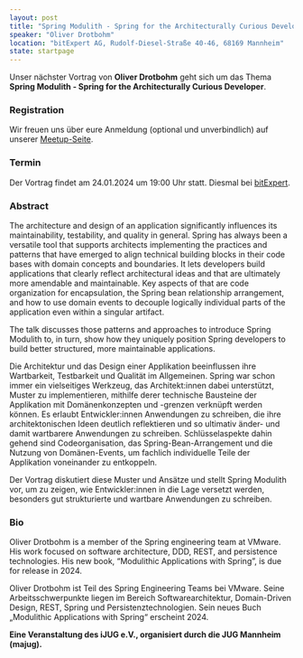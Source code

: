 ```yaml
---
layout: post
title: "Spring Modulith - Spring for the Architecturally Curious Developer"
speaker: "Oliver Drotbohm"
location: "bitExpert AG, Rudolf-Diesel-Straße 40-46, 68169 Mannheim"
state: startpage
---
```


Unser nächster Vortrag von **Oliver Drotbohm** geht sich um das Thema **Spring Modulith - Spring for the Architecturally Curious Developer**.

### Registration
Wir freuen uns über eure Anmeldung (optional und unverbindlich) auf unserer [Meetup-Seite](https://www.meetup.com/de-DE/mannheim-java-usergroup/events/298280616/).

### Termin
Der Vortrag findet am 24.01.2024 um 19:00 Uhr statt. Diesmal bei [bitExpert](https://maps.app.goo.gl/XQteBQAY6EQm5S7U7).


### Abstract
The architecture and design of an application significantly influences its maintainability, testability, and quality in general. Spring has always been a versatile tool that supports architects implementing the practices and patterns that have emerged to align technical building blocks in their code bases with domain concepts and boundaries. It lets developers build applications that clearly reflect architectural ideas and that are ultimately more amendable and maintainable. Key aspects of that are code organization for encapsulation, the Spring bean relationship arrangement, and how to use domain events to decouple logically individual parts of the application even within a singular artifact.

The talk discusses those patterns and approaches to introduce Spring Modulith to, in turn, show how they uniquely position Spring developers to build better structured, more maintainable applications.

Die Architektur und das Design einer Applikation beeinflussen ihre Wartbarkeit, Testbarkeit und Qualität im Allgemeinen. Spring war schon immer ein vielseitiges Werkzeug, das Architekt:innen dabei unterstützt, Muster zu implementieren, mithilfe derer technische Bausteine der Applikation mit Domänenkonzepten und -grenzen verknüpft werden können. Es erlaubt Entwickler:innen Anwendungen zu schreiben, die ihre architektonischen Ideen deutlich reflektieren und so ultimativ änder- und damit wartbarere Anwendungen zu schreiben. Schlüsselaspekte dahin gehend sind Codeorganisation, das Spring-Bean-Arrangement und die Nutzung von Domänen-Events, um fachlich individuelle Teile der Applikation voneinander zu entkoppeln.

Der Vortrag diskutiert diese Muster und Ansätze und stellt Spring Modulith vor, um zu zeigen, wie Entwickler:innen in die Lage versetzt werden, besonders gut strukturierte und wartbare Anwendungen zu schreiben.

### Bio
Oliver Drotbohm is a member of the Spring engineering team at VMware. His work focused on software architecture, DDD, REST, and persistence technologies. His new book, “Modulithic Applications with Spring”, is due for release in 2024.

Oliver Drotbohm ist Teil des Spring Engineering Teams bei VMware. Seine Arbeitsschwerpunkte liegen im Bereich Softwarearchitektur, Domain-Driven Design, REST, Spring und Persistenztechnologien. Sein neues Buch „Modulithic Applications with Spring“ erscheint 2024.


**Eine Veranstaltung des iJUG e.V., organisiert durch die JUG Mannheim (majug).**